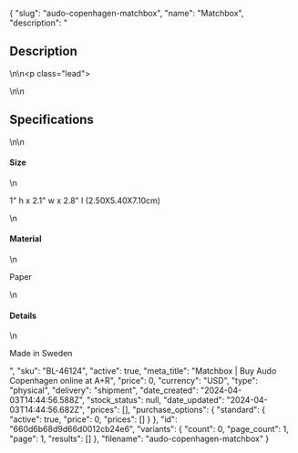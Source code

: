 {
  "slug": "audo-copenhagen-matchbox",
  "name": "Matchbox",
  "description": "<h2>Description</h2>\n<!-- split -->\n<p class=\"lead\"> </p>\n<!-- split -->\n<h2>Specifications</h2>\n<!-- split -->\n<h4>Size</h4>\n<p>1\" h x 2.1\" w x 2.8\" l (2.50X5.40X7.10cm)</p>\n<h4>Material</h4>\n<p>Paper</p>\n<h4>Details</h4>\n<p>Made in Sweden</p>",
  "sku": "BL-46124",
  "active": true,
  "meta_title": "Matchbox | Buy Audo Copenhagen online at A+R",
  "price": 0,
  "currency": "USD",
  "type": "physical",
  "delivery": "shipment",
  "date_created": "2024-04-03T14:44:56.588Z",
  "stock_status": null,
  "date_updated": "2024-04-03T14:44:56.682Z",
  "prices": [],
  "purchase_options": {
    "standard": {
      "active": true,
      "price": 0,
      "prices": []
    }
  },
  "id": "660d6b68d9d66d0012cb24e6",
  "variants": {
    "count": 0,
    "page_count": 1,
    "page": 1,
    "results": []
  },
  "filename": "audo-copenhagen-matchbox"
}